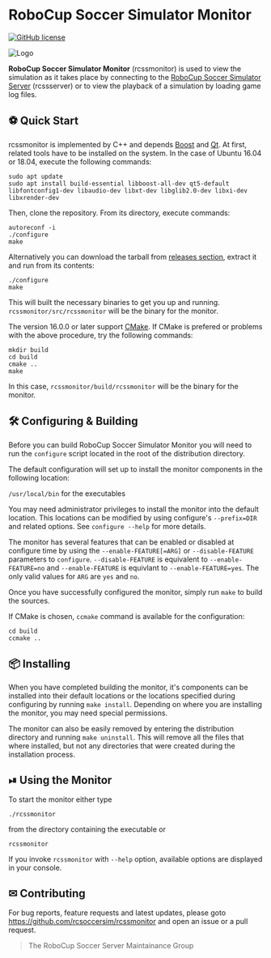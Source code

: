 # RoboCup Soccer Simulator Monitor
[![GitHub license](https://img.shields.io/github/license/rcsoccersim/rcssmonitor)](https://github.com/rcsoccersim/rcssmonitor/blob/master/COPYING)

![Logo](https://user-images.githubusercontent.com/1832537/49242985-f69a3c00-f3ea-11e8-97f5-9b0bfdfc4e1c.png)

**RoboCup Soccer Simulator Monitor** (rcssmonitor) is used to view the simulation as it takes place by connecting to the [RoboCup Soccer Simulator Server](https://github.com/rcsoccersim/rcssserver) (rcssserver) or to view the playback of a simulation by loading game log files.

## ⚽️ Quick Start

rcssmonitor is implemented by C++ and depends [Boost](https://www.boost.org/) and [Qt](https://www.qt.io/).
At first, related tools have to be installed on the system.
In the case of Ubuntu 16.04 or 18.04, execute the following commands:

```
sudo apt update
sudo apt install build-essential libboost-all-dev qt5-default libfontconfig1-dev libaudio-dev libxt-dev libglib2.0-dev libxi-dev libxrender-dev 
```

Then, clone the repository. From its directory, execute commands:

```
autoreconf -i
./configure
make
```

Alternatively you can download the tarball from [releases section](https://github.com/rcsoccersim/rcssmonitor/releases), extract it and run from its contents:

```
./configure
make
```

This will built the necessary binaries to get you up and running. `rcssmonitor/src/rcssmonitor` will be the binary for the monitor.

The version 16.0.0 or later support [CMake](https://cmake.org/). If CMake is prefered or problems with the above procedure, try the following commands:

```
mkdir build
cd build
cmake ..
make
```

In this case, `rcssmonitor/build/rcssmonitor` will be the binary for the monitor.


## 🛠 Configuring & Building

Before you can build RoboCup Soccer Simulator Monitor you will need to run the `configure` script located in the root of the distribution directory.

The default configuration will set up to install the monitor components in the following location:

`/usr/local/bin` for the executables

You may need administrator privileges to install the monitor into the default location. This locations can be modified by using configure's `--prefix=DIR` and related options.  See `configure --help` for more details.

The monitor has several features that can be enabled or disabled at configure time by using the `--enable-FEATURE[=ARG]` or `--disable-FEATURE` parameters to `configure`.  `--disable-FEATURE` is equivalent to `--enable-FEATURE=no` and `--enable-FEATURE` is equivlant to `--enable-FEATURE=yes`.  The only valid values for `ARG` are `yes` and `no`.

Once you have successfully configured the monitor, simply run `make` to build the sources.

If CMake is chosen, `ccmake` command is available for the configuration:

```
cd build
ccmake ..
```


## 📦 Installing

When you have completed building the monitor, it's components can be installed into their default locations or the locations specified during configuring by running `make install`. Depending on where you are installing the monitor, you may need special permissions.

The monitor can also be easily removed by entering the distribution directory and running `make uninstall`.  This will remove all the files that where installed, but not any directories that were created during the installation process.

## ⏯ Using the Monitor

To start the monitor either type

```
./rcssmonitor
```

from the directory containing the executable or

```
rcssmonitor
```

If you invoke `rcssmonitor` with `--help` option, available options are displayed in your console.

## ✉ ️Contributing

For bug reports, feature requests and latest updates, please goto
https://github.com/rcsoccersim/rcssmonitor and open an issue or a pull request.

> The RoboCup Soccer Server Maintainance Group

